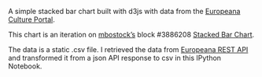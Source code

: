 A simple stacked bar chart built with d3js with data from the [Europeana Culture Portal](http://europeana.eu/portal/aboutus.html).

This chart is an iteration on [mbostock’s](http://bl.ocks.org/mbostock) block #3886208 [Stacked Bar Chart](http://bl.ocks.org/mbostock/3886208).

The data is a static .csv file.  I retrieved the data from [Europeana REST API](http://labs.europeana.eu/api/introduction/) and transformed it from a json API response to csv in this IPython Notebook.